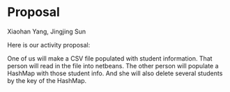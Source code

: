 # Proposal
Xiaohan Yang, Jingjing Sun

Here is our activity proposal:

One of us will make a CSV file populated with student information.
That person will read in the file into netbeans.
The other person will populate a HashMap with those student info. And she will also delete several students by the key of the HashMap.
